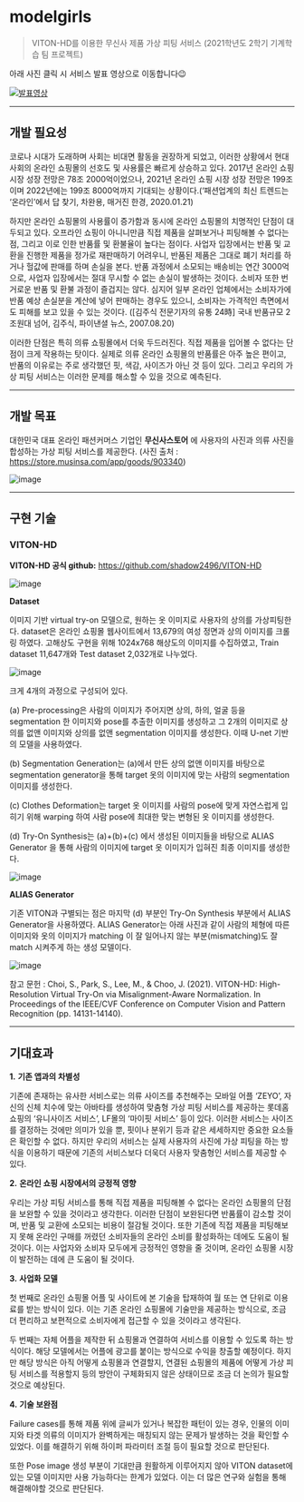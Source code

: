 # modelgirls

> VITON-HD를 이용한 무신사 제품 가상 피팅 서비스 (2021학년도 2학기 기계학습 팀 프로젝트)

아래 사진 클릭 시 서비스 발표 영상으로 이동합니다😉

[![발표영상](https://img.youtube.com/vi/l_vVrk0tgFQ/hqdefault.jpg)]( https://youtu.be/l_vVrk0tgFQ)



-----



## 개발 필요성

코로나 시대가 도래하며 사회는 비대면 활동을 권장하게 되었고, 이러한 상황에서 현대 사회의 온라인 쇼핑몰의 선호도 및 사용률은 빠르게 상승하고 있다. 2017년 온라인 쇼핑 시장 성장 전망은 78조 2000억이었으나, 2021년 온라인 쇼핑 시장 성장 전망은 199조이며 2022년에는 199조 8000억까지 기대되는 상황이다.(‘패션업계의 최신 트렌드는 ‘온라인’에서 답 찾기, 차완용, 매거진 한경, 2020.01.21)

하지만 온라인 쇼핑몰의 사용률이 증가함과 동시에 온라인 쇼핑몰의 치명적인 단점이 대두되고 있다. 오프라인 쇼핑이 아니니만큼 직접 제품을 살펴보거나 피팅해볼 수 없다는 점, 그리고 이로 인한 반품률 및 환불율이 높다는 점이다. 사업자 입장에서는 반품 및 교환을 진행한 제품을 정가로 재판매하기 어려우니, 반품된 제품은 그대로 폐기 처리를 하거나 헐값에 판매를 하며 손실을 본다. 반품 과정에서 소모되는 배송비는 연간 3000억으로, 사업자 입장에서는 절대 무시할 수 없는 손실이 발생하는 것이다. 소비자 또한 번거로운 반품 및 환불 과정이 즐겁지는 않다. 심지어 일부 온라인 업체에서는 소비자가에 반품 예상 손실분을 계산에 넣어 판매하는 경우도 있으니, 소비자는 가격적인 측면에서도 피해를 보고 있을 수 있는 것이다. ([김주식 전문기자의 유통 24時] 국내 반품규모 2조원대 넘어, 김주식, 파이낸셜 뉴스, 2007.08.20)

이러한 단점은 특히 의류 쇼핑몰에서 더욱 두드러진다. 직접 제품을 입어볼 수 없다는 단점이 크게 작용하는 탓이다. 실제로 의류 온라인 쇼핑몰의 반품률은 아주 높은 편이고, 반품의 이유로는 주로 생각했던 핏, 색감, 사이즈가 아닌 것 등이 있다. 그리고 우리의 가상 피팅 서비스는 이러한 문제를 해소할 수 있을 것으로 예측된다.



-----



## 개발 목표

대한민국 대표 온라인 패션커머스 기업인 **무신사스토어** 에 사용자의 사진과 의류 사진을 합성하는 가상 피팅 서비스를 제공한다. (사진 출처 : https://store.musinsa.com/app/goods/903340)

![image](https://user-images.githubusercontent.com/60170358/141873964-074b6ea2-a2a6-4c67-9a4f-14ee24a52df6.png)



------



## 구현 기술

### VITON-HD

**VITON-HD 공식 github:** https://github.com/shadow2496/VITON-HD

![image](https://user-images.githubusercontent.com/60170358/141874516-da72366b-e474-43e7-bdd9-edff84859b07.png)

**Dataset**

이미지 기반 virtual try-on 모델으로, 원하는 옷 이미지로 사용자의 상의를 가상피팅한다. dataset은 온라인 쇼핑몰 웹사이트에서 13,679의 여성 정면과 상의 이미지를 크롤링 하였다.  고해상도 구현을 위해 1024x768 해상도의 이미지를 수집하였고, Train dataset 11,647개와 Test dataset 2,032개로 나누었다. 

![image](https://user-images.githubusercontent.com/60170358/141874312-be04ce8e-bd09-45c6-acf7-cb73c0e3abca.png)



크게 4개의 과정으로 구성되어 있다. 

(a) Pre-processing은 사람의 이미지가 주어지면 상의, 하의, 얼굴 등을 segmentation 한 이미지와 pose를 추출한 이미지를 생성하고 그 2개의 이미지로 상의를 없앤 이미지와 상의를 없앤 segmentation 이미지를 생성한다. 이때 U-net 기반의 모델을 사용하였다.

(b) Segmentation Generation는 (a)에서 만든 상의 없앤 이미지를 바탕으로 segmentation generator을 통해 target 옷의 이미지에 맞는 사람의 segmentation 이미지를 생성한다.

(c) Clothes Deformation는 target 옷 이미지를 사람의 pose에 맞게 자연스럽게 입히기 위해 warping 하여 사람 pose에 최대한 맞는 변형된 옷 이미지를 생성한다.

(d) Try-On Synthesis는 (a)+(b)+(c) 에서 생성된 이미지들을 바탕으로 ALIAS Generator 을 통해 사람의 이미지에 target 옷 이미지가 입혀진 최종 이미지를 생성한다.





![image](https://user-images.githubusercontent.com/60170358/141874088-4839dc63-4d7a-4d30-8a03-2712990f1782.png)



**ALIAS Generator**

기존 VITON과 구별되는 점은 마지막 (d) 부분인 Try-On Synthesis 부분에서 ALIAS Generator을 사용하였다. ALIAS Generator는 아래 사진과 같이 사람의 체형에 따른 이미지와 옷의 이미지가 matching 이 잘 일어나지 않는 부분(mismatching)도 잘 match 시켜주게 하는 생성 모델이다.



![image](https://user-images.githubusercontent.com/60170358/141748009-4df6d744-6cd3-44bc-b512-a107ec4cef12.png)



참고 문헌 : Choi, S., Park, S., Lee, M., & Choo, J. (2021). VITON-HD: High-Resolution Virtual Try-On via Misalignment-Aware Normalization. In Proceedings of the IEEE/CVF Conference on Computer Vision and Pattern Recognition (pp. 14131-14140).



------



## 기대효과

**1.**  **기존 앱과의 차별성**

기존에 존재하는 유사한 서비스로는 의류 사이즈를 추천해주는 모바일 어플 ‘ZEYO’, 자신의 신체 치수에 맞는 아바타를 생성하여 맞춤형 가상 피팅 서비스를 제공하는 롯데홈쇼핑의 ‘유니사이즈 서비스’, LF몰의 ‘마이핏 서비스’ 등이 있다. 이러한 서비스는 사이즈를 결정하는 것에만 의미가 있을 뿐, 핏이나 분위기 등과 같은 세세하지만 중요한 요소들은 확인할 수 없다. 하지만 우리의 서비스는 실제 사용자의 사진에 가상 피팅을 하는 방식을 이용하기 때문에 기존의 서비스보다 더욱더 사용자 맞춤형인 서비스를 제공할 수 있다.



**2.**  **온라인 쇼핑 시장에서의 긍정적 영향**

우리는 가상 피팅 서비스를 통해 직접 제품을 피팅해볼 수 없다는 온라인 쇼핑몰의 단점을 보완할 수 있을 것이라고 생각한다. 이러한 단점이 보완된다면 반품률이 감소할 것이며, 반품 및 교환에 소모되는 비용이 절감될 것이다. 또한 기존에 직접 제품을 피팅해보지 못해 온라인 구매를 꺼렸던 소비자들의 온라인 소비를 활성화하는 데에도 도움이 될 것이다. 이는 사업자와 소비자 모두에게 긍정적인 영향을 줄 것이며, 온라인 쇼핑몰 시장이 발전하는 데에 큰 도움이 될 것이다.

 

**3.**  **사업화 모델**

첫 번째로 온라인 쇼핑몰 어플 및 사이트에 본 기술을 탑재하여 월 또는 연 단위로 이용료를 받는 방식이 있다. 이는 기존 온라인 쇼핑몰에 기술만을 제공하는 방식으로, 조금 더 편리하고 보편적으로 소비자에게 접근할 수 있을 것이라고 생각된다.

두 번째는 자체 어플을 제작한 뒤 쇼핑몰과 연결하여 서비스를 이용할 수 있도록 하는 방식이다. 해당 모델에서는 어플에 광고를 붙이는 방식으로 수익을 창출할 예정이다. 하지만 해당 방식은 아직 어떻게 쇼핑몰과 연결할지, 연결된 쇼핑몰의 제품에 어떻게 가상 피팅 서비스를 적용할지 등의 방안이 구체화되지 않은 상태이므로 조금 더 논의가 필요할 것으로 예상된다.

 

**4.**  **기술 보완점**

Failure cases를 통해 제품 위에 글씨가 있거나 복잡한 패턴이 있는 경우, 인물의 이미지와 타겟 의류의 이미지가 완벽하게는 매칭되지 않는 문제가 발생하는 것을 확인할 수 있었다. 이를 해결하기 위해 하이퍼 파라미터 조절 등이 필요할 것으로 판단된다. 

또한 Pose image 생성 부분이 기대만큼 원활하게 이루어지지 않아 VITON dataset에 있는 모델 이미지만 사용 가능하다는 한계가 있었다. 이는 더 많은 연구와 실험을 통해 해결해야할 것으로 판단된다.
